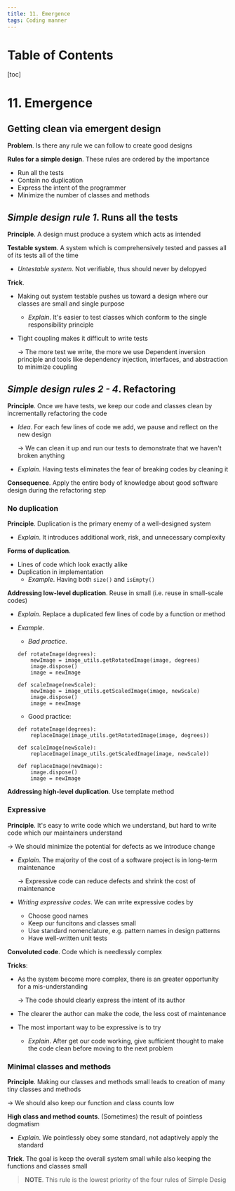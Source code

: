 ```yaml
---
title: 11. Emergence
tags: Coding manner
---
```


# Table of Contents
[toc]

# 11. Emergence
## Getting clean via emergent design
**Problem**. Is there any rule we can follow to create good designs

**Rules for a simple design**. These rules are ordered by the importance
* Run all the tests
* Contain no duplication
* Express the intent of the programmer
* Minimize the number of classes and methods

## *Simple design rule 1*. Runs all the tests
**Principle**. A design must produce a system which acts as intended

**Testable system**. A system which is comprehensively tested and passes all of its tests all of the time
* *Untestable system*. Not verifiable, thus should never by delopyed

**Trick**.
* Making out system testable pushes us toward a design where our classes are small and single purpose
    * *Explain*. It's easier to test classes which conform to the single responsibility principle
* Tight coupling makes it difficult to write tests

    $\to$ The more test we write, the more we use Dependent inversion principle and tools like dependency injection, interfaces, and abstraction to minimize coupling

## *Simple design rules 2 - 4*. Refactoring
**Principle**. Once we have tests, we keep our code and classes clean by incrementally refactoring the code
* *Idea*. For each few lines of code we add, we pause and reflect on the new design

    $\to$ We can clean it up and run our tests to demonstrate that we haven't broken anything
* *Explain*. Having tests eliminates the fear of breaking codes by cleaning it

**Consequence**. Apply the entire body of knowledge about good software design during the refactoring step

### No duplication
**Principle**. Duplication is the primary enemy of a well-designed system
* *Explain*. It introduces additional work, risk, and unnecessary complexity

**Forms of duplication**.
* Lines of code which look exactly alike
* Duplication in implementation
    * *Example*. Having both `size()` and `isEmpty()`

**Addressing low-level duplication**. Reuse in small (i.e. reuse in small-scale codes)
* *Explain*. Replace a duplicated few lines of code by a function or method
* *Example*.
    * *Bad practice*.
    
    ```python=
    def rotateImage(degrees):
        newImage = image_utils.getRotatedImage(image, degrees)
        image.dispose()
        image = newImage
    
    def scaleImage(newScale):
        newImage = image_utils.getScaledImage(image, newScale)
        image.dispose()
        image = newImage
    ```
    
    * Good practice:
    
    ```python=
    def rotateImage(degrees):
        replaceImage(image_utils.getRotatedImage(image, degrees))
    
    def scaleImage(newScale):
        replaceImage(image_utils.getScaledImage(image, newScale))
    
    def replaceImage(newImage):
        image.dispose()
        image = newImage
    ```

**Addressing high-level duplication**. Use template method

### Expressive
**Principle**. It's easy to write code which we understand, but hard to write code which our maintainers understand

$\to$ We should minimize the potential for defects as we introduce change
* *Explain*. The majority of the cost of a software project is in long-term maintenance

    $\to$ Expressive code can reduce defects and shrink the cost of maintenance
* *Writing expressive codes*. We can write expressive codes by
    * Choose good names
    * Keep our funcitons and classes small
    * Use standard nomenclature, e.g. pattern names in design patterns
    * Have well-written unit tests

**Convoluted code**. Code which is needlessly complex

**Tricks**:
* As the system become more complex, there is an greater opportunity for a mis-understanding

    $\to$ The code should clearly express the intent of its author
* The clearer the author can make the code, the less cost of maintenance
* The most important way to be expressive is to try
    * *Explain*. After get our code working, give sufficient thought to make the code clean before moving to the next problem

### Minimal classes and methods
**Principle**. Making our classes and methods small leads to creation of many tiny classes and methods

$\to$ We should also keep our function and class counts low

**High class and method counts**. (Sometimes) the result of pointless dogmatism
* *Explain*. We pointlessly obey some standard, not adaptively apply the standard

**Trick**. The goal is keep the overall system small while also keeping the functions and classes small

>**NOTE**. This rule is the lowest priority of the four rules of Simple Desig